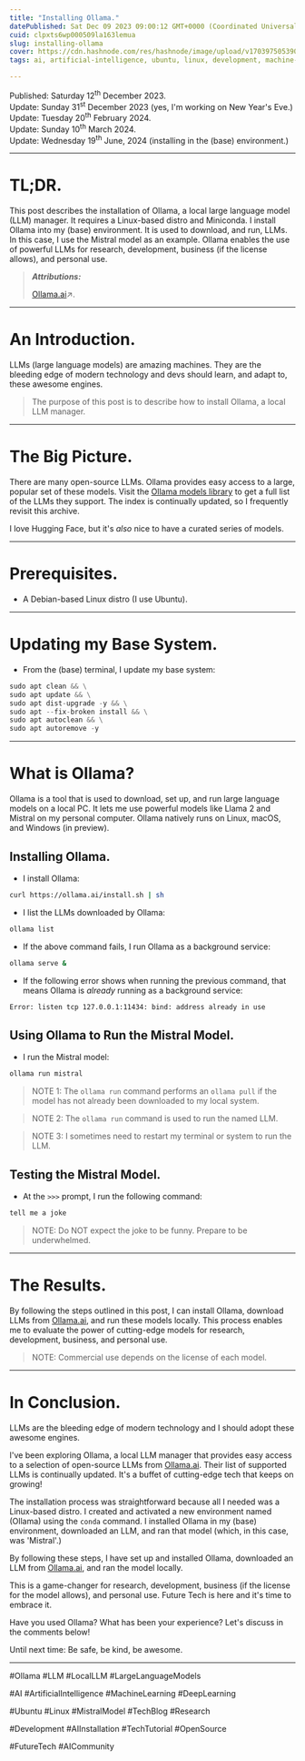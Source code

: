 ```yaml
---
title: "Installing Ollama."
datePublished: Sat Dec 09 2023 09:00:12 GMT+0000 (Coordinated Universal Time)
cuid: clpxts6wp000509la163lemua
slug: installing-ollama
cover: https://cdn.hashnode.com/res/hashnode/image/upload/v1703975053907/4415f003-b120-40f4-becd-28cb06b1fb6a.png
tags: ai, artificial-intelligence, ubuntu, linux, development, machine-learning, research, deep-learning, llm, large-language-models, tech-blog, ollama, local-llm, mistral-model, ai-installation

---
```


Published: Saturday 12<sup>th</sup> December 2023.  
Update: Sunday 31<sup>st</sup> December 2023 (yes, I'm working on New Year's Eve.)  
Update: Tuesday 20<sup>th</sup> February 2024.  
Update: Sunday 10<sup>th</sup> March 2024.  
Update: Wednesday 19<sup>th</sup> June, 2024 (installing in the (base) environment.)

---

# TL;DR.

This post describes the installation of Ollama, a local large language model (LLM) manager. It requires a Linux-based distro and Miniconda. I install Ollama into my (base) environment. It is used to download, and run, LLMs. In this case, I use the Mistral model as an example. Ollama enables the use of powerful LLMs for research, development, business (if the license allows), and personal use.

> ***Attributions:***
> 
> [Ollama.ai](https://ollama.ai/)↗.

---

# An Introduction.

LLMs (large language models) are amazing machines. They are the bleeding edge of modern technology and devs should learn, and adapt to, these awesome engines.

> The purpose of this post is to describe how to install Ollama, a local LLM manager.

---

# The Big Picture.

There are many open-source LLMs. Ollama provides easy access to a large, popular set of these models. Visit the [Ollama models library](https://ollama.ai/library) to get a full list of the LLMs they support. The index is continually updated, so I frequently revisit this archive.

I love Hugging Face, but it's *also* nice to have a curated series of models.

---

# Prerequisites.

* A Debian-based Linux distro (I use Ubuntu).
    

---

# Updating my Base System.

* From the (base) terminal, I update my base system:
    

```python
sudo apt clean && \
sudo apt update && \
sudo apt dist-upgrade -y && \
sudo apt --fix-broken install && \
sudo apt autoclean && \
sudo apt autoremove -y
```

---

# What is Ollama?

Ollama is a tool that is used to download, set up, and run large language models on a local PC. It lets me use powerful models like Llama 2 and Mistral on my personal computer. Ollama natively runs on Linux, macOS, and Windows (in preview).

## Installing Ollama.

* I install Ollama:
    

```bash
curl https://ollama.ai/install.sh | sh
```

* I list the LLMs downloaded by Ollama:
    

```bash
ollama list
```

* If the above command fails, I run Ollama as a background service:
    

```bash
ollama serve &
```

* If the following error shows when running the previous command, that means Ollama is *already* running as a background service:
    

```bash
Error: listen tcp 127.0.0.1:11434: bind: address already in use
```

## Using Ollama to Run the Mistral Model.

* I run the Mistral model:
    

```python
ollama run mistral
```

> NOTE 1: The `ollama run` command performs an `ollama pull` if the model has not already been downloaded to my local system.

> NOTE 2: The `ollama run` command is used to run the named LLM.

> NOTE 3: I sometimes need to restart my terminal or system to run the LLM.

## Testing the Mistral Model.

* At the `>>>` prompt, I run the following command:
    

```python
tell me a joke
```

> NOTE: Do NOT expect the joke to be funny. Prepare to be underwhelmed.

---

# The Results.

By following the steps outlined in this post, I can install Ollama, download LLMs from [Ollama.ai](https://ollama.ai/), and run these models locally. This process enables me to evaluate the power of cutting-edge models for research, development, business, and personal use.

> NOTE: Commercial use depends on the license of each model.

---

# In Conclusion.

LLMs are the bleeding edge of modern technology and I should adopt these awesome engines.

I've been exploring Ollama, a local LLM manager that provides easy access to a selection of open-source LLMs from [Ollama.ai](https://ollama.ai). Their list of supported LLMs is continually updated. It's a buffet of cutting-edge tech that keeps on growing!

The installation process was straightforward because all I needed was a Linux-based distro. I created and activated a new environment named (Ollama) using the `conda` command. I installed Ollama in my (base) environment, downloaded an LLM, and ran that model (which, in this case, was 'Mistral'.)

By following these steps, I have set up and installed Ollama, downloaded an LLM from [Ollama.ai](http://Ollama.ai), and ran the model locally.

This is a game-changer for research, development, business (if the license for the model allows), and personal use. Future Tech is here and it's time to embrace it.

Have you used Ollama? What has been your experience? Let's discuss in the comments below!

Until next time: Be safe, be kind, be awesome.

---

#Ollama #LLM #LocalLLM #LargeLanguageModels

#AI #ArtificialIntelligence #MachineLearning #DeepLearning

#Ubuntu #Linux #MistralModel #TechBlog #Research

#Development #AIInstallation #TechTutorial #OpenSource

#FutureTech #AICommunity